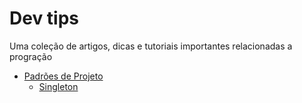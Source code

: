 # Dev tips
Uma coleção de artigos, dicas e tutoriais importantes relacionadas a progração

- [Padrões de Projeto](padroes-projeto/README.md)
    - [Singleton](padroes-projeto/singleton/README.md)